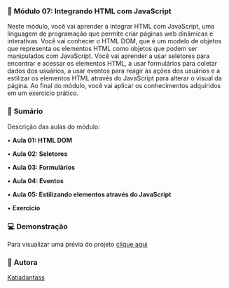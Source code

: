 ### 📌 **Módulo 07: Integrando HTML com JavaScript** ###

Neste módulo, você vai aprender a integrar HTML com JavaScript, uma linguagem de programação que permite criar páginas web dinâmicas e interativas. Você vai conhecer o HTML DOM, que é um modelo de objetos que representa os elementos HTML como objetos que podem ser manipulados com JavaScript. Você vai aprender a usar seletores para encontrar e acessar os elementos HTML, a usar formulários para coletar dados dos usuários, a usar eventos para reagir às ações dos usuários e a estilizar os elementos HTML através do JavaScript para alterar o visual da página. Ao final do módulo, você vai aplicar os conhecimentos adquiridos em um exercício prático.

### 📎 **Sumário** ###

Descrição das aulas do módulo:

•	**Aula 01: HTML DOM**

•	**Aula 02: Seletores**

•	**Aula 03: Formulários**

•	**Aula 04: Eventos**

•	**Aula 05: Estilizando elementos através do JavaScript**

• **Exercício**

### 💻 **Demonstração** ###

Para visualizar uma prévia do projeto [clique aqui](https://ebac-banking-depositos.vercel.app/)

### 🙋 **Autora** ###

[Katiadantass](https://github.com/Katiadantass)



